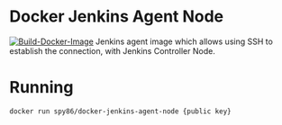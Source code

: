 # Docker Jenkins Agent Node
[![Build-Docker-Image](https://github.com/spy86/docker-jenkins-agent-node/actions/workflows/main.yml/badge.svg)](https://github.com/spy86/docker-jenkins-agent-node/actions/workflows/main.yml)
Jenkins agent image which allows using SSH to establish the connection, with Jenkins Controller Node. 

# Running

```bash
docker run spy86/docker-jenkins-agent-node {public key}
```
